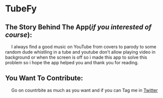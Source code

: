 # TubeFy
## The Story Behind The App(_if you interested of course_):
&nbsp;&nbsp;&nbsp;&nbsp;&nbsp;I always find a good music on YouTube from covers to parody to some random dude whistling in a tube and youtube don't allow playing video in background or when the screen is off so i made this app to solve this problem so i hope the app helped you and thank you for reading.

## You Want To Contribute:
&nbsp;&nbsp;&nbsp;&nbsp;&nbsp;Go on countrbite as much as you want and if you can Tag me in [Twitter](https://twitter.com/7ero_Day)

